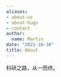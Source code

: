 ```yaml
---
aliases:
- about-us
- about-hugo
- contact
author:
  name: Martin
date: "2021-10-30"
title: About
---
```


科研之路，从一而终。

